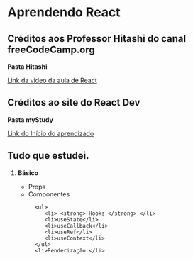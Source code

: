 # Aprendendo React

<h2>Créditos aos Professor Hitashi do canal freeCodeCamp.org </h2>
   <strong> <p>Pasta Hitashi </p> </strong>
   <a href= "https://www.youtube.com/watch?v=Bvwq_S0n2pk&t=8544s&ab_channel=freeCodeCamp.org"> Link da video da aula de React </a>

<h2>Créditos ao site do React Dev </h2>
   <strong> <p>Pasta myStudy </p> </strong>
   <a href= "https://pt-br.react.dev/learn"> Link do Início do aprendizado</a>

<h2>Tudo que estudei.</h2>

<ol type ="1"> 
   <li> <strong>Básico</strong></li>
   <ul> 
      <li>Props </li>
      <li>Componentes </li>
      
      <ul>
         <li> <strong> Hooks </strong> </li>
         <li>useState</li>
         <li>useCallback</li>
         <li>useRef</li>
         <li>useContext</li>
      </ul>
      <li>Renderização </li>
   </ul>
   <br>
</ol>
